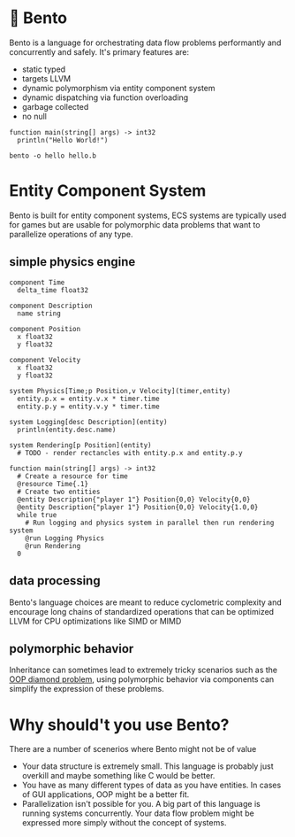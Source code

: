 # 🍱 Bento

Bento is a language for orchestrating data flow problems performantly and concurrently and safely. It's primary features are:
* static typed
* targets LLVM
* dynamic polymorphism via entity component system
* dynamic dispatching via function overloading
* garbage collected 
* no null

```bento
function main(string[] args) -> int32
  println("Hello World!")
```

```
bento -o hello hello.b
```

# Entity Component System

Bento is built for entity component systems, ECS systems are typically used for games but are usable for polymorphic data problems that want to parallelize operations of any type.

## simple physics engine

```bento
component Time
  delta_time float32
  
component Description
  name string
  
component Position
  x float32
  y float32

component Velocity
  x float32
  y float32

system Physics[Time;p Position,v Velocity](timer,entity)
  entity.p.x = entity.v.x * timer.time
  entity.p.y = entity.v.y * timer.time
  
system Logging[desc Description](entity)
  println(entity.desc.name)

system Rendering[p Position](entity)
  # TODO - render rectancles with entity.p.x and entity.p.y

function main(string[] args) -> int32
  # Create a resource for time
  @resource Time{.1}
  # Create two entities
  @entity Description{"player 1"} Position{0,0} Velocity{0,0}
  @entity Description{"player 1"} Position{0,0} Velocity{1.0,0}
  while true
    # Run logging and physics system in parallel then run rendering system
    @run Logging Physics
    @run Rendering
  0
```

## data processing
Bento's language choices are meant to reduce cyclometric complexity and encourage long chains of standardized operations that can be optimized LLVM for CPU optimizations like SIMD or MIMD

## polymorphic behavior

Inheritance can sometimes lead to extremely tricky scenarios such as the [OOP diamond problem](https://en.wikipedia.org/wiki/Multiple_inheritance#The_diamond_problem), using polymorphic behavior via components can simplify the expression of these problems.

# Why should't you use Bento?
There are a number of scenerios where Bento might not be of value
* Your data structure is extremely small. This language is probably just overkill and maybe something like C would be better.
* You have as many different types of data as you have entities. In cases of GUI applications, OOP might be a better fit.
* Parallelization isn't possible for you. A big part of this language is running systems concurrently. Your data flow problem might be expressed more simply without the concept of systems.
